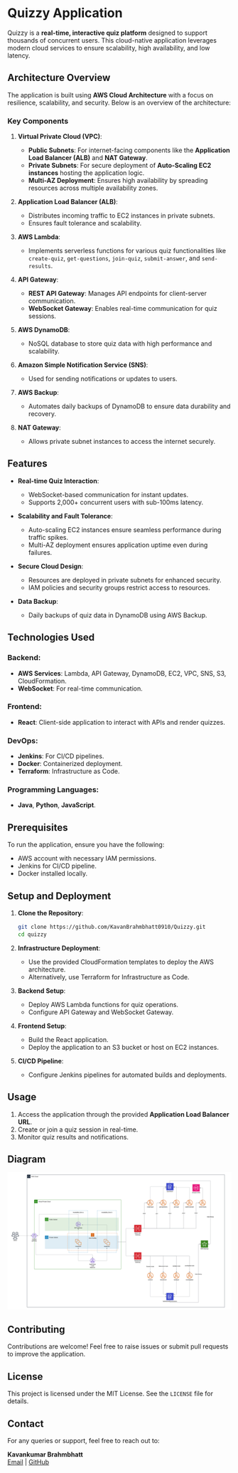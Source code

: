 
# Quizzy Application

Quizzy is a **real-time, interactive quiz platform** designed to support thousands of concurrent users. This cloud-native application leverages modern cloud services to ensure scalability, high availability, and low latency.

## Architecture Overview

The application is built using **AWS Cloud Architecture** with a focus on resilience, scalability, and security. Below is an overview of the architecture:

### Key Components
1. **Virtual Private Cloud (VPC)**:
   - **Public Subnets**: For internet-facing components like the **Application Load Balancer (ALB)** and **NAT Gateway**.
   - **Private Subnets**: For secure deployment of **Auto-Scaling EC2 instances** hosting the application logic.
   - **Multi-AZ Deployment**: Ensures high availability by spreading resources across multiple availability zones.

2. **Application Load Balancer (ALB)**:
   - Distributes incoming traffic to EC2 instances in private subnets.
   - Ensures fault tolerance and scalability.

3. **AWS Lambda**:
   - Implements serverless functions for various quiz functionalities like `create-quiz`, `get-questions`, `join-quiz`, `submit-answer`, and `send-results`.

4. **API Gateway**:
   - **REST API Gateway**: Manages API endpoints for client-server communication.
   - **WebSocket Gateway**: Enables real-time communication for quiz sessions.

5. **AWS DynamoDB**:
   - NoSQL database to store quiz data with high performance and scalability.

6. **Amazon Simple Notification Service (SNS)**:
   - Used for sending notifications or updates to users.

7. **AWS Backup**:
   - Automates daily backups of DynamoDB to ensure data durability and recovery.

8. **NAT Gateway**:
   - Allows private subnet instances to access the internet securely.

## Features

- **Real-time Quiz Interaction**:
  - WebSocket-based communication for instant updates.
  - Supports 2,000+ concurrent users with sub-100ms latency.

- **Scalability and Fault Tolerance**:
  - Auto-scaling EC2 instances ensure seamless performance during traffic spikes.
  - Multi-AZ deployment ensures application uptime even during failures.

- **Secure Cloud Design**:
  - Resources are deployed in private subnets for enhanced security.
  - IAM policies and security groups restrict access to resources.

- **Data Backup**:
  - Daily backups of quiz data in DynamoDB using AWS Backup.

## Technologies Used

### Backend:
- **AWS Services**: Lambda, API Gateway, DynamoDB, EC2, VPC, SNS, S3, CloudFormation.
- **WebSocket**: For real-time communication.

### Frontend:
- **React**: Client-side application to interact with APIs and render quizzes.

### DevOps:
- **Jenkins**: For CI/CD pipelines.
- **Docker**: Containerized deployment.
- **Terraform**: Infrastructure as Code.

### Programming Languages:
- **Java**, **Python**, **JavaScript**.

## Prerequisites

To run the application, ensure you have the following:
- AWS account with necessary IAM permissions.
- Jenkins for CI/CD pipeline.
- Docker installed locally.

## Setup and Deployment

1. **Clone the Repository**:
   ```bash
   git clone https://github.com/KavanBrahmbhatt0910/Quizzy.git
   cd quizzy
   ```

2. **Infrastructure Deployment**:
   - Use the provided CloudFormation templates to deploy the AWS architecture.
   - Alternatively, use Terraform for Infrastructure as Code.

3. **Backend Setup**:
   - Deploy AWS Lambda functions for quiz operations.
   - Configure API Gateway and WebSocket Gateway.

4. **Frontend Setup**:
   - Build the React application.
   - Deploy the application to an S3 bucket or host on EC2 instances.

5. **CI/CD Pipeline**:
   - Configure Jenkins pipelines for automated builds and deployments.

## Usage

1. Access the application through the provided **Application Load Balancer URL**.
2. Create or join a quiz session in real-time.
3. Monitor quiz results and notifications.

## Diagram

![Architecture Diagram](./images/cloud_final_architecture.png)

## Contributing

Contributions are welcome! Feel free to raise issues or submit pull requests to improve the application.

## License

This project is licensed under the MIT License. See the `LICENSE` file for details.

## Contact

For any queries or support, feel free to reach out to:

**Kavankumar Brahmbhatt**  
[Email](mailto:kavanbrahmbhatt0910@gmail.com) | [GitHub](https://github.com/KavanBrahmbhatt0910)
